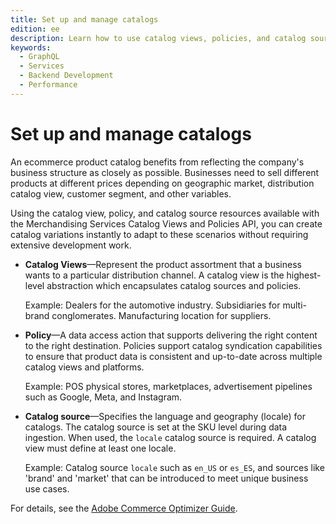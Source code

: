 ```yaml
---
title: Set up and manage catalogs
edition: ee
description: Learn how to use catalog views, policies, and catalog source resources to define where products are sold and who they are sold to.
keywords:
  - GraphQL
  - Services
  - Backend Development
  - Performance
---
```


# Set up and manage catalogs

An ecommerce product catalog benefits from reflecting the company's business structure as closely as possible. Businesses need to sell different products at different prices depending on geographic market, distribution catalog view, customer segment, and other variables.

Using the catalog view, policy, and catalog source resources available with the Merchandising Services Catalog Views and Policies API, you can create catalog variations instantly to adapt to these scenarios without requiring extensive development work.

* **Catalog Views**—Represent the product assortment that a business wants to a particular distribution channel. A catalog view is the highest-level abstraction which encapsulates catalog sources and policies.

  Example: Dealers for the automotive industry. Subsidiaries for multi-brand conglomerates. Manufacturing location for suppliers.

* **Policy**—A data access action that supports delivering the right content to the right destination. Policies support catalog syndication capabilities to ensure that product data is consistent and up-to-date across multiple catalog views and platforms.

  Example: POS physical stores, marketplaces, advertisement pipelines such as Google, Meta, and Instagram.

* **Catalog source**—Specifies the language and geography (locale) for catalogs. The catalog source is set at the SKU level during data ingestion. When used, the `locale` catalog source is required. A catalog view must define at least one locale.

  Example: Catalog source `locale` such as `en_US` or `es_ES`, and sources like 'brand' and 'market' that can be introduced to meet unique business use cases.

For details, see the [Adobe Commerce Optimizer Guide](https://experienceleague.adobe.com/en/docs/commerce/optimizer/overview).
